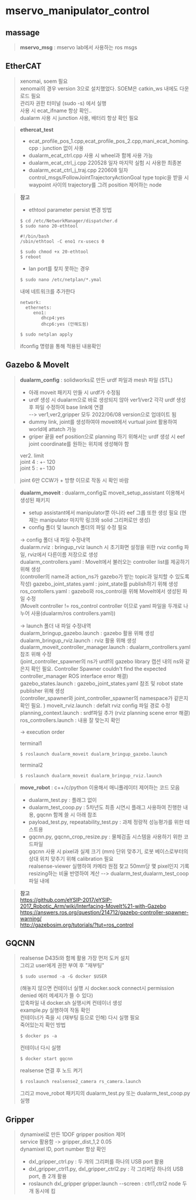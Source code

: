 # mservo_manipulator_control

## massage   
> **mservo_msg** : mservo lab에서 사용하는 ros msgs   

## EtherCAT   
> xenomai, soem 필요   
> xenomai의 경우 version 3으로 설치했었다. SOEM은 catkin_ws 내에도 다운로드 필요   
> 관리자 권한 터미널  (sudo -s) 에서 실행   
> 사용 시 ecat_ifname 항상 확인..   
> dualarm 사용 시 junction 사용, 배터리 항상 확인 필요
   
> **ethercat_test**
> - ecat_profile_pos_1.cpp,ecat_profile_pos_2.cpp,mani_ecat_homing.cpp : junction 없이 사용
> - dualarm_ecat_ctrl.cpp 사용 시 wheel과 함께 사용 가능   
> - dualarm_ecat_ctrl_j.cpp 220528 일자 마지막 실험 시 사용한 최종본   
> - dualarm_ecat_ctrl_j_traj.cpp 220608 일자 control_msgs/FollowJointTrajectoryActionGoal type topic을 받을 시 waypoint 사이의 trajectory를 그려 position 제어하는 node   
     
> **참고**    
> * ethtool parameter persist 변경 방법       
> ```    
> $ cd /etc/NetworkManager/dispatcher.d    
> $ sudo nano 20-ethtool    
> ```    
> ```    
> #!/bin/bash    
> /sbin/ethtool -C eno1 rx-usecs 0    
> ```    
> ```      
> $ sudo chmod +x 20-ethtool    
> $ reboot    
> ```    
> * lan port를 찾지 못하는 경우
> ```
> $ sudo nano /etc/netplan/*.ymal    
> ```    
> 내에 네트워크를 추가한다    
> ```    
> network:    
>   ethernets:    
>      eno1:    
>         dhcp4:yes    
>         dhcp6:yes (안해도됨)    
> ```    
> ```    
> $ sudo netplan apply        
> ```    
> ifconfig 명령을 통해 적용된 내용확인   
   

## Gazebo & MoveIt   
   
> **dualarm_config** : solidworks로 만든 urdf 파일과 mesh 파일 (STL)   
>
> * 아래 moveit 패키지 만들 시 urdf가 수정됨
> * urdf 생성 시 dualarm으로 바로 생성되지 않아 ver1/ver2 각각 urdf 생성 후 파일 수정하여 base link에 연결   
>    --> ver1,ver2,gripper 모두 2022/06/08 version으로 업데이트 됨   
> * dummy link, joint를 생성하여야 moveit에서 vurtual joint 활용하여 world에 attatch 가능   
> * griper 끝을 eef position으로 planning 하기 위해서는 urdf 생성 시 eef joint coordinate를 원하는 위치에 생성해야 함   
>
>     
> ver2. limit   
> joint 4 : +- 120   
> joint 5 : +- 130   
>
> joint 6만 CCW가 + 방향 이므로 작동 시 확인 바람   
   
   
> **dualarm_moveit** : dualarm_config로 moveit_setup_assistant 이용해서 생성된 패키지   
>   
> * setup assistant에서 manipulator뿐 아니라 eef 그룹 또한 생성 필요 (현재는 manipulator 마지막 링크와 solid 그리퍼로만 생성)   
> * config 폴더 및 launch 폴더의 파일 수정 필요   
>   
> -> config 폴더 내 파일 수정내역   
> dualarm.rviz : bringup_rviz launch 시 초기화면 설정을 위한 rviz config 파일, rviz에서 다른이름 저장으로 생성   
> dualarm_controllers.yaml : MoveIt에서 불러오는 controller list를 제공하기 위해 생성   
> (controller의 name과 action_ns가 gazebo가 받는 topic과 일치할 수 있도록 작성)
> gazebo_joint_states.yaml : joint_state를 publish하기 위해 생성   
> ros_contollers.yaml : gazebo와 ros_control을 위해 MoveIt에서 생성된 파일 수정   
> (MoveIt controller != ros_control controller 이므로 yaml 파일을 두개로 나누어 사용(dualarm/ros controllers.yaml))   
>   
> -> launch 폴더 내 파일 수정내역   
> dualarm_bringup_gazebo.launch : gazebo 활용 위해 생성   
> dualarm_bringup_rviz.launch : rviz 활용 위해 생성   
> dualarm_moveit_controller_manager.launch : dualarm_controllers.yaml 참조 위해 수정  
> (joint_controller_spawner의 ns가 urdf의 gazebo library 캡션 내의 ns와 같은지 확인 필요. Controller Spawner couldn't find the expected controller_manager ROS interface error 해결)   
> gazebo_states.launch : gazebo_joint_states.yaml 참조 및 robot state publisher 위해 생성   
>  (controller_spawner와 joint_controller_spawner의 namespace가 같은지 확인 필요. )
> moveit_rviz.launch : defalt rviz config 파일 경로 수정   
> planning_context.launch : srdf파일 추가 (rviz planning scene error 해결)   
> ros_controllers.launch : 내용 잘 맞는지 확인
>   
> -> execution order
>   
> terminal1   
> ```
> $ roslaunch dualarm_moveit dualarm_bringup_gazebo.launch   
> ```
> terminal2   
> ```
> $ roslaunch dualarm_moveit dualarm_bringup_rviz.launch   
> ```
 
   
> **move_robot** : c++/c/python 이용해서 매니퓰레이터 제어하는 코드 모음  
> - dualarm_test.py : 플래그 없이   
> - dualarm_test_coop.py : 5차년도 최종 시연시 플래그 사용하여 진행한 내용, gqcnn 함께 쓸 시 아래 참조   
> - payload_test.py, repeatability_test.py : 과제 정량적 성능평가를 위한 테스트용   
> - gqcnn.py, gqcnn_crop_resize.py : 물체검출 시스템을 사용하기 위한 코드파일   
>    gqcnn 사용 시 pixel과 실제 크기 (mm) 단위 맞추기, 로봇 베이스로부터의 상대 위치 맞추기 위해 calibration 필요   
>    realsense-viewer 실행하여 카메라 원점 찾고 50mm당 몇 pixel인지 기록   
>    resizing하는 비율 반영하여 계산 --> dualarm_test,dualarm_test_coop 파일 내에 
      

> **참고**   
>   https://github.com/eYSIP-2017/eYSIP-2017_Robotic_Arm/wiki/Interfacing-MoveIt%21-with-Gazebo    
>   https://answers.ros.org/question/214712/gazebo-controller-spawner-warning/    
>   http://gazebosim.org/tutorials/?tut=ros_control

## GQCNN  
   
> realsense D435i와 함께 활용
> 가장 먼저 도커 설치   
> 그리고 user에게 권한 부여 후 "재부팅"   
> ```   
> $ sudo usermod -a -G docker $USER   
> ```   
> (해놓지 않으면 컨테이너 실행 시 docker.sock connect시 permission denied 에러 메세지가 뜰 수 있다)   
> 압축파일 내 docker.sh 실행시켜 컨테이너 생성  
> example.py 실행하여 작동 확인   
> 컨테이너가 죽을 시 (재부팅 등으로 인해) 다시 실행 필요   
> 죽어있는지 확인 방법   
> ```   
> $ docker ps -a   
> ```   
> 컨테이너 다시 실행   
> ```   
> $ docker start gqcnn   
> ```   
> realsense 연결 후 노드 켜기   
> ```   
> $ roslaunch realsense2_camera rs_camera.launch   
> ```   
> 그리고 move_robot 패키지의 dualarm_test.py 또는 dualarm_test_coop.py 실행   


## Gripper  
   
> dynamixel로 만든 1DOF gripper position 제어     
> service 활용함 -> gripper_dist_1,2 0.05   
> dynamixel ID, port number 항상 확인    
>     
> * dxl_gripper_ctrl.py : 두 개의 그리퍼를 하나의 USB port 활용    
> * dxl_gripper_ctrl1.py, dxl_gripper_ctrl2.py : 각 그리퍼당 하나의 USB port, 총 2개 활용    
> * roslaunch dxl_gripper gripper.launch --screen : ctrl1,ctrl2 node 두개 동시에 킴    
